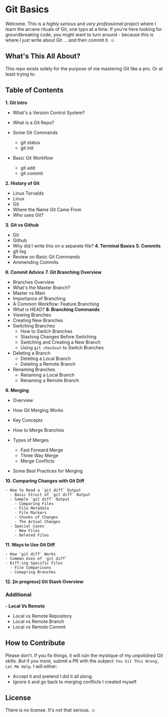 # Git Basics

Welcome. This is a _highly serious_ and _very professional_ project where I learn the arcane rituals of Git, one typo at a time. If you're here looking for groundbreaking code, you might want to turn around - because this is where I just write about Git ... and then commit it. &#9786;

## What's This All About?

This repo exists solely for the purpose of me mastering Git like a pro. Or at least trying to.

## Table of Contents

**1. Git Intro**

- What's a Version Control System?
- What is a Git Repo?
- Some Git Commands

  - git status
  - git init

- Basic Git Workflow
  - git add
  - git commit

**2. History of Git**

- Linus Torvalds
- Linux
- Git
- Where the Name Git Came From
- Who uses Git?

**3. Git vs Github**

- Git
- Github
- Why did I write this on a separate file?
  **4. Terminal Basics**
  **5. Commits**
- git log
- Review on Basic Git Commands
- Ammending Commits

**6. Commit Advice**
**7. Git Branching Overview**

- Branches Overview
- What's the Master Branch?
- Master vs Main
- Importance of Branching
- A Common Workflow: Feature Branching
- What is HEAD?
  **8. Branching Commands**
- Viewing Branches
- Creating New Branches
- Switching Branches
  - How to Switch Branches
  - Stashing Changes Before Switching
  - Switching and Creating a New Branch
  - Using `git checkout` to Switch Branches
- Deleting a Branch
  - Deleting a Local Branch
  - Deleting a Remote Branch
- Renaming Branches
  - Renaming a Local Branch
  - Renaming a Remote Branch

**9. Merging**

- Overview
- How Git Merging Works
- Key Concepts
- How to Merge Branches
- Types of Merges

  - Fast Forward Merge
  - Three Way Merge
  - Merge Conflicts

- Some Best Practices for Merging

**10. Comparing Changes with Git Diff**

    - How to Read a `git diff` Output
      - Basic Struct of `git diff` Output
      - Sample `git diff` Output
        - Comparing Files
        - File Metadata
        - File Markers
        - Chunks of Changes
        - The Actual Changes
      - Special Cases
        - New Files
        - Deleted Files

**11. Ways to Use Git Diff**

    - How `git diff` Works
    - Common Uses of `git diff`
    - Diff-ing Specific Files
      - File Comparisons
      - Comapring Branches

**12. [in progress] Git Stash Overview**

### Additional

**- Local Vs Remote**

- Local vs Remote Repository
- Local vs Remote Branch
- Local vs Remote Commit

## How to Contribute

Please don't. If you fix things, it will ruin the mystique of my unpolished Git skills. _But_ if you insist, submit a PR with the subject: `You Git This Wrong, Let Me Help`. I will either:

- Accept it and pretend I did it all along.
- Ignore it and go back to merging conflicts I created myself.

## License

There is no license. It's not that serious. &#9786;
